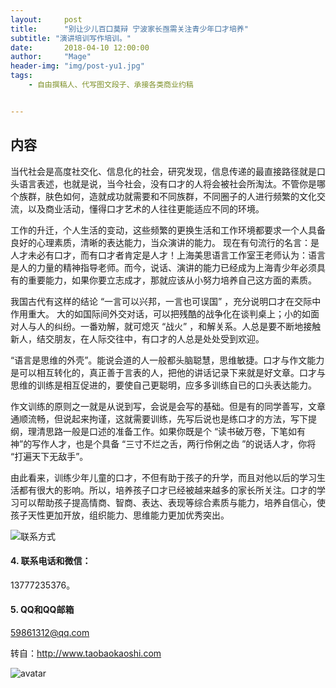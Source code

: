 ```yaml
---
layout:     post
title:      "别让少儿百口莫辩 宁波家长亟需关注青少年口才培养"
subtitle: "演讲培训写作培训。"
date:       2018-04-10 12:00:00
author:     "Mage"
header-img: "img/post-yu1.jpg"
tags:
    - 自由撰稿人、代写图文段子、承接各类商业约稿


---
```


## 内容

当代社会是高度社交化、信息化的社会，研究发现，信息传递的最直接路径就是口头语言表述，也就是说，当今社会，没有口才的人将会被社会所淘汰。不管你是哪个族群，肤色如何，造就成功就需要和不同族群，不同圈子的人进行频繁的文化交流，以及商业活动，懂得口才艺术的人往往更能适应不同的环境。

工作的升迁，个人生活的变动，这些频繁的更换生活和工作环境都要求一个人具备良好的心理素质，清晰的表达能力，当众演讲的能力。 现在有句流行的名言：是人才未必有口才，而有口才者肯定是人才！上海美思语言工作室王老师认为：语言是人的力量的精神指导老师。而今，说话、演讲的能力已经成为上海青少年必须具有的重要能力，如果你要立志成才，那就应该从小努力培养自己这方面的素质。

我国古代有这样的结论 “一言可以兴邦，一言也可误国” ，充分说明口才在交际中作用重大。 大的如国际间外交对话，可以把残酷的战争化在谈判桌上；小的如面对人与人的纠纷。一番劝解，就可熄灭 “战火” ，和解关系。人总是要不断地接触新人，结交朋友，在人际交往中，有口才的人总是处处受到欢迎。

“语言是思维的外壳”。能说会道的人一般都头脑聪慧，思维敏捷。口才与作文能力是可以相互转化的，真正善于言表的人，把他的讲话记录下来就是好文章。口才与思维的训练是相互促进的，要使自己更聪明，应多多训练自已的口头表达能力。

 作文训练的原则之一就是从说到写，会说是会写的基础。但是有的同学善写，文章通顺流畅，但说起来拘谨，这就需要训练，先写后说也是练口才的方法，写下提纲，理清思路一般是口述的准备工作。如果你既是个 “读书破万卷，下笔如有神”的写作人才，也是个具备 “三寸不烂之舌，两行伶俐之齿 ”的说话人才，你将 “打遍天下无敌手”。

由此看来，训练少年儿童的口才，不但有助于孩子的升学，而且对他以后的学习生活都有很大的影响。所以，培养孩子口才已经被越来越多的家长所关注。口才的学习可以帮助孩子提高情商、智商、表达、表现等综合素质与能力，培养自信心，使孩子天性更加开放，组织能力、思维能力更加优秀突出。

![联系方式](https://ruanwenku.com/img/shanda3.jpg)


#### 4.  联系电话和微信：

13777235376。

#### 5. QQ和QQ邮箱

59861312@qq.com

转自：http://www.taobaokaoshi.com

![avatar](https://taobaokaoshi.com/img/seo.jpg)
